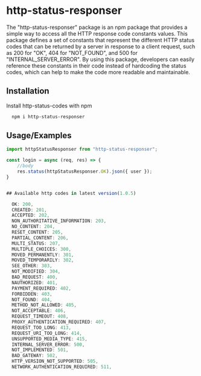 # http-status-responser

The "http-status-responser" package is an npm package that provides a simple way to access all the HTTP response code constants values. This package defines a set of constants that represent the different HTTP status codes that can be returned by a server in response to a client request, such as 200 for "OK", 404 for "NOT_FOUND", and 500 for "INTERNAL_SERVER_ERROR". By using this package, developers can easily reference these constants in their code instead of hardcoding the status codes, which can help to make the code more readable and maintainable.

## Installation

Install http-status-codes with npm

```bash
  npm i http-status-responser
```

## Usage/Examples

```javascript
import httpStatusResponser from "http-status-responser";

const login = async (req, res) => {
    //body
    res.status(httpStatusResponser.OK).json({ user });
}


## Available http codes in latest version(1.0.5)

  OK: 200,
  CREATED: 201,
  ACCEPTED: 202,
  NON_AUTHORITATIVE_INFORMATION: 203,
  NO_CONTENT: 204,
  RESET_CONTENT: 205,
  PARTIAL_CONTENT: 206,
  MULTI_STATUS: 207,
  MULTIPLE_CHOICES: 300,
  MOVED_PERMANENTLY: 301,
  MOVED_TEMPORARILY: 302,
  SEE_OTHER: 303,
  NOT_MODIFIED: 304,
  BAD_REQUEST: 400,
  NAUTHORIZED: 401,
  PAYMENT_REQUIRED: 402,
  FORBIDDEN: 403,
  NOT_FOUND: 404,
  METHOD_NOT_ALLOWED: 405,
  NOT_ACCEPTABLE: 406,
  REQUEST_TIMEOUT: 408,
  PROXY_AUTHENTICATION_REQUIRED: 407,
  REQUEST_TOO_LONG: 413,
  REQUEST_URI_TOO_LONG: 414,
  UNSUPPORTED_MEDIA_TYPE: 415,
  INTERNAL_SERVER_ERROR: 500,
  NOT_IMPLEMENTED: 501,
  BAD_GATEWAY: 502,
  HTTP_VERSION_NOT_SUPPORTED: 505,
  NETWORK_AUTHENTICATION_REQUIRED: 511,

```
